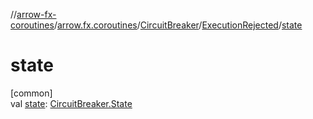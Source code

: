 //[arrow-fx-coroutines](../../../../index.md)/[arrow.fx.coroutines](../../index.md)/[CircuitBreaker](../index.md)/[ExecutionRejected](index.md)/[state](state.md)

# state

[common]\
val [state](state.md): [CircuitBreaker.State](../-state/index.md)
